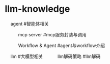 # llm-knowledge

&emsp; agent  #智能体相关

&emsp;&emsp;&emsp;mcp server  #mcp服务封装与调用

&emsp;&emsp;&emsp;Workflow & Agent  #agent与workflow介绍

&emsp; llm  #大模型相关
&emsp;&emsp;&emsp;llm解码策略  #llm解码